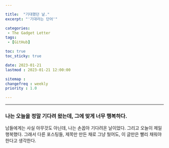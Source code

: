 ```yaml
---

title:  "기대했던 날."
excerpt: "'기대라는 단어'"

categories:
 - The Gadget Letter
tags:
 - [GitHub]

toc: true
toc_sticky: true

date: 2023-01-21
lastmod : 2023-01-21 12:00:00

sitemap :
changefreq : weekly
priority : 1.0

---
```

---
### 나는 오늘을 정말 기다려 왔는데, 그에 맞게 너무 행복하다.
남들에게는 사실 아무것도 아닌데, 나는 손꼽아 기다려온 날이었다. 그리고 오늘이 제일 행복했다. 그래서 다른 포스팅들, 제목만 만든 채로 그냥 뒀어도, 이 글만은 빨리 채워야 한다고 생각한다.